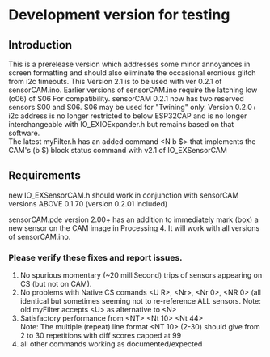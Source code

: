 # Development version for testing
## Introduction
This is a prerelease version which addresses some minor annoyances in screen formatting and should also eliminate the occasional eronious glitch from i2c timeouts.  This Version 2.1 is to be used with ver 0.2.1 of sensorCAM.ino.  Earlier versions of sensorCAM.ino require the latching low (o06) of S06 For compatibility.  sensorCAM 0.2.1 now has two reserved sensors S00 and S06.  S06 may be used for "Twining" only.
Version 0.2.0+ i2c address is no longer restricted to below ESP32CAP and is no longer interchangeable with IO_EXIOExpander.h but remains based on that software.  
The latest myFilter.h has an added command \<N b $\> that implements the CAM's (b $) block status command with v2.1 of IO_EXSensorCAM

## Requirements

new IO_EXSensorCAM.h should work in conjunction with sensorCAM versions ABOVE 0.1.70 (version 0.2.01 included)

sensorCAM.pde version 2.00+ has an addition to immediately mark (box) a new sensor on the CAM image in Processing 4.  It will work with all versions of sensorCAM.ino.  

### Please verify these fixes and report issues.

1.  No spurious momentary (~20 milliSecond) trips of sensors appearing on CS (but not on CAM).
2.  No problems with Native CS comands \<U R>, \<Nr>, \<Nr 0>, \<NR 0> (all identical but sometimes seeming not to re-reference ALL sensors.
     Note: old myFilter accepts \<U> as alternative to \<N>
3.	Satisfactory performance from \<NT> \<Nt 10> \<Nt 44>  
	 Note: The multiple (repeat) line format \<NT 10> (2-30) should give from 2 to 30 repetitions with diff scores capped at 99
4.  all other commands working as documented/expected




  

